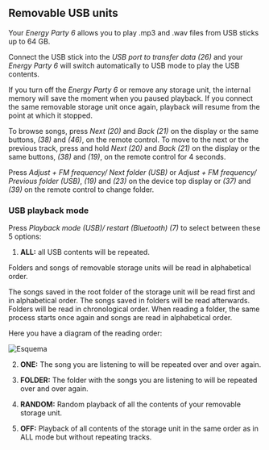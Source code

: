 ## Removable USB units 

Your *Energy Party 6* allows you to play .mp3 and .wav files from USB sticks up to 64 GB.

Connect the USB stick into the *USB port to transfer data (26)* and your *Energy Party 6* will switch automatically to USB mode to play the USB contents.

If you turn off the *Energy Party 6* or remove any storage unit, the internal memory will save the moment when you paused playback. If you connect the same removable storage unit once again, playback will resume from the point at which it stopped.

To browse songs, press *Next (20)* and *Back (21)* on the display or the same buttons, *(38)* and *(46)*, on the remote control. To move to the next or the previous track, press and hold *Next (20)* and *Back (21)* on the display or the same buttons, *(38)* and *(19)*, on the remote control for 4 seconds.

Press *Adjust + FM frequency/ Next folder (USB)* or *Adjust + FM frequency/ Previous folder (USB)*, *(19)* and *(23)* on the device top display or *(37)* and *(39)* on the remote control to change folder.

### USB playback mode

Press *Playback mode (USB)/ restart (Bluetooth) (7)* to select between these 5 options:

1) **ALL:** all USB contents will be repeated. 

Folders and songs of removable storage units will be read in alphabetical order.

The songs saved in the root folder of the storage unit will be read first and in alphabetical order. The songs saved in folders will be read afterwards. Folders will be read in chronological order. When reading a folder, the same process starts once again and songs are read in alphabetical order.

   Here you have a diagram of the reading order:

   ![Esquema](http://static.energysistem.com/images/manuals/42260/5492cea8f11f3.jpg)

2) **ONE:** The song you are listening to will be repeated over and over again.

2) **FOLDER:** The folder with the songs you are listening to will be repeated over and over again.

4) **RANDOM:** Random playback of all the contents of your removable storage unit.

5) **OFF:** Playback of all contents of the storage unit in the same order as in ALL mode but without repeating tracks.
